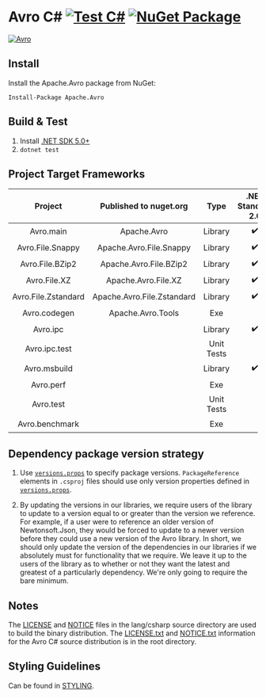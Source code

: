 # Avro C# [![Test C#](https://github.com/apache/avro/actions/workflows/test-lang-csharp.yml/badge.svg)](https://github.com/apache/avro/actions/workflows/test-lang-csharp.yml) [![NuGet Package](https://img.shields.io/nuget/v/Apache.Avro.svg)](https://www.nuget.org/packages/Apache.Avro)

 [![Avro](https://avro.apache.org/images/avro-logo.png)](http://avro.apache.org/)

 ## Install

 Install the Apache.Avro package from NuGet:

 ```
Install-Package Apache.Avro
```

## Build & Test

1. Install [.NET SDK 5.0+](https://dotnet.microsoft.com/download/dotnet-core)
2. `dotnet test`

## Project Target Frameworks

| Project             | Published to nuget.org     | Type       | .NET Standard 2.0  | .NET Standard 2.1 | .NET Core 3.1 | .NET 5.0  | .NET 6.0  | .NET 7.0  |
|:-------------------:|:--------------------------:|:----------:|:------------------:|:-----------------:|:-------------:|:---------:|:---------:|:---------:|
| Avro.main           | Apache.Avro                | Library    | ✔️                 | ✔️               |               |           |           |           |
| Avro.File.Snappy    | Apache.Avro.File.Snappy    | Library    | ✔️                 | ✔️               |               |           |           |           |
| Avro.File.BZip2     | Apache.Avro.File.BZip2     | Library    | ✔️                 | ✔️               |               |           |           |           |
| Avro.File.XZ        | Apache.Avro.File.XZ        | Library    | ✔️                 | ✔️               |               |           |           |           |
| Avro.File.Zstandard | Apache.Avro.File.Zstandard | Library    | ✔️                 | ✔️               |               |           |           |           |
| Avro.codegen        | Apache.Avro.Tools          |  Exe        |                    |                   | ✔️            |✔️        |✔️        |✔️        |
| Avro.ipc            |                            | Library    | ✔️                 | ✔️               |               |           |           |           |
| Avro.ipc.test       |                            | Unit Tests |                    |                   | ✔️            |✔️        |✔️        |✔️        |
| Avro.msbuild        |                            | Library    | ✔️                 | ✔️               |               |           |           |           |
| Avro.perf           |                            | Exe        |                    |                   | ✔️            |✔️        |✔️        |✔️        |
| Avro.test           |                            | Unit Tests |                    |                   | ✔️            |✔️        |✔️        |✔️        |
| Avro.benchmark      |                            | Exe        |                    |                   | ✔️            |✔️        |✔️        |✔️        |

## Dependency package version strategy

1. Use [`versions.props`](./versions.props) to specify package versions. `PackageReference` elements in `.csproj` files should use only version properties defined in [`versions.props`](./versions.props).

2. By updating the versions in our libraries, we require users of the library to update to a version equal to or greater than the version we reference. For example, if a user were to reference an older version of Newtonsoft.Json, they would be forced to update to a newer version before they could use a new version of the Avro library.
In short, we should only update the version of the dependencies in our libraries if we absolutely must for functionality that we require. We leave it up to the users of the library as to whether or not they want the latest and greatest of a particularly dependency. We're only going to require the bare minimum.

## Notes

The [LICENSE](./LICENSE) and [NOTICE](./NOTICE) files in the lang/csharp source directory are used to build the binary distribution. The [LICENSE.txt](../../LICENSE.txt) and [NOTICE.txt](../../NOTICE.txt) information for the Avro C# source distribution is in the root directory.

## Styling Guidelines

Can be found in [STYLING](./STYLING.MD).
